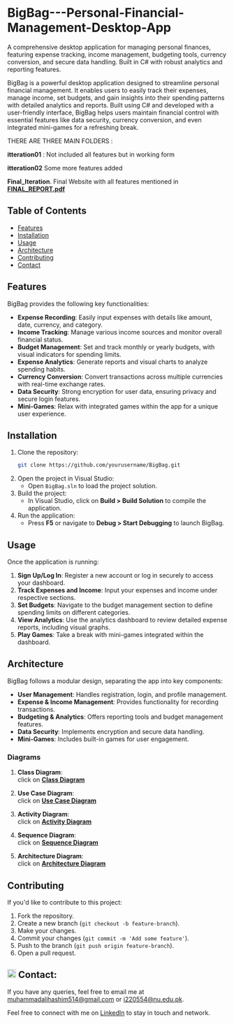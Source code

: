 # BigBag---Personal-Financial-Management-Desktop-App
A comprehensive desktop application for managing personal finances, featuring expense tracking, income management, budgeting tools, currency conversion, and secure data handling. Built in C# with robust analytics and reporting features.

BigBag is a powerful desktop application designed to streamline personal financial management. It enables users to easily track their expenses, manage income, set budgets, and gain insights into their spending patterns with detailed analytics and reports. Built using C# and developed with a user-friendly interface, BigBag helps users maintain financial control with essential features like data security, currency conversion, and even integrated mini-games for a refreshing break.

THERE ARE THREE MAIN FOLDERS : 

**itteration01** : Not included all features but in working form

**itteration02**   Some more features added 

**Final_Iteration**. Final Website with all features mentioned in **[FINAL_REPORT.pdf](./FINAL_REPORT.pdf)**

## Table of Contents
- [Features](#features)
- [Installation](#installation)
- [Usage](#usage)
- [Architecture](#architecture)
- [Contributing](#contributing)
- [Contact](#Contact)

## Features
BigBag provides the following key functionalities:
- **Expense Recording**: Easily input expenses with details like amount, date, currency, and category.
- **Income Tracking**: Manage various income sources and monitor overall financial status.
- **Budget Management**: Set and track monthly or yearly budgets, with visual indicators for spending limits.
- **Expense Analytics**: Generate reports and visual charts to analyze spending habits.
- **Currency Conversion**: Convert transactions across multiple currencies with real-time exchange rates.
- **Data Security**: Strong encryption for user data, ensuring privacy and secure login features.
- **Mini-Games**: Relax with integrated games within the app for a unique user experience.

## Installation

1. Clone the repository:
    ```bash
    git clone https://github.com/yourusername/BigBag.git
    ```
2. Open the project in Visual Studio:
    - Open `BigBag.sln` to load the project solution.
3. Build the project:
    - In Visual Studio, click on **Build > Build Solution** to compile the application.
4. Run the application:
    - Press **F5** or navigate to **Debug > Start Debugging** to launch BigBag.

## Usage

Once the application is running:
1. **Sign Up/Log In**: Register a new account or log in securely to access your dashboard.
2. **Track Expenses and Income**: Input your expenses and income under respective sections.
3. **Set Budgets**: Navigate to the budget management section to define spending limits on different categories.
4. **View Analytics**: Use the analytics dashboard to review detailed expense reports, including visual graphs.
5. **Play Games**: Take a break with mini-games integrated within the dashboard.

## Architecture

BigBag follows a modular design, separating the app into key components:
- **User Management**: Handles registration, login, and profile management.
- **Expense & Income Management**: Provides functionality for recording transactions.
- **Budgeting & Analytics**: Offers reporting tools and budget management features.
- **Data Security**: Implements encryption and secure data handling.
- **Mini-Games**: Includes built-in games for user engagement.

### Diagrams

1. **Class Diagram**:  
   click on **[Class Diagram](./Final_Iteration/Diagram_Class.jpg)**
   
2. **Use Case Diagram**:  
   click on **[Use Case Diagram](./Final_Iteration/Diagram_Use_case.png)**
   
3. **Activity Diagram**:  
   click on **[Activity Diagram](./Final_Iteration/Diagram_Activity.png)**

4. **Sequence Diagram**:  
   click on **[Sequence Diagram](./Final_Iteration/Diagram_Sequence.png)**
   
5. **Architecture Diagram**:  
   click on **[Architecture Diagram](./Final_Iteration/Diagram_Architecture.jpeg)**


## Contributing

If you'd like to contribute to this project:
1. Fork the repository.
2. Create a new branch (`git checkout -b feature-branch`).
3. Make your changes.
4. Commit your changes (`git commit -m 'Add some feature'`).
5. Push to the branch (`git push origin feature-branch`).
6. Open a pull request.

## <img src="https://img.icons8.com/ios/50/000000/email-open.png" width="20"/> Contact:
If you have any queries, feel free to email me at [muhammadalihashim514@gmail.com](mailto:muhammadalihashim514@gmail.com) or [i220554@nu.edu.pk](mailto:i220554@nu.edu.pk).

Feel free to connect with me on [LinkedIn](https://www.linkedin.com/in/muhammad-ali-hashim-5115882b4) to stay in touch and network.
